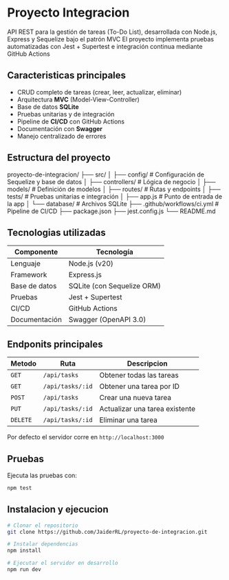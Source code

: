# Proyecto Integracion

API REST para la gestión de tareas (To-Do List), desarrollada con Node.js, Express y Sequelize bajo el patrón MVC
El proyecto implementa pruebas automatizadas con Jest + Supertest e integración continua mediante GitHub Actions

## Caracteristicas principales
- CRUD completo de tareas (crear, leer, actualizar, eliminar)
- Arquitectura **MVC** (Model-View-Controller)
- Base de datos **SQLite**
- Pruebas unitarias y de integración
- Pipeline de **CI/CD** con GitHub Actions
- Documentación con **Swagger**
- Manejo centralizado de errores

## Estructura del proyecto

proyecto-de-integracion/
├── src/
│   ├── config/               # Configuración de Sequelize y base de datos
│   ├── controllers/          # Lógica de negocio
│   ├── models/               # Definición de modelos
│   ├── routes/               # Rutas y endpoints
│   ├── tests/                # Pruebas unitarias e integración
│   ├── app.js                # Punto de entrada de la app
│   └── database/             # Archivos SQLite
├── .github/workflows/ci.yml  # Pipeline de CI/CD
├── package.json
├── jest.config.js
└── README.md

## Tecnologias utilizadas
| Componente    | Tecnología                 |
|---------------|----------------------------|
| Lenguaje      | Node.js (v20)              |
| Framework     | Express.js                 |
| Base de datos | SQLite (con Sequelize ORM) |
| Pruebas       | Jest + Supertest           |
| CI/CD         | GitHub Actions             |
| Documentación | Swagger (OpenAPI 3.0)      |

## Endponits principales

| Metodo   | Ruta             | Descripcion                    |
| -------- | ---------------- | ------------------------------ |
| `GET`    | `/api/tasks`     | Obtener todas las tareas       |
| `GET`    | `/api/tasks/:id` | Obtener una tarea por ID       |
| `POST`   | `/api/tasks`     | Crear una nueva tarea          |
| `PUT`    | `/api/tasks/:id` | Actualizar una tarea existente |
| `DELETE` | `/api/tasks/:id` | Eliminar una tarea             |

Por defecto el servidor corre en `http://localhost:3000`


## Pruebas

Ejecuta las pruebas con:

````bash
npm test
````

## Instalacion y ejecucion

```bash
# Clonar el repositorio
git clone https://github.com/JaiderRL/proyecto-de-integracion.git

# Instalar dependencias
npm install

# Ejecutar el servidor en desarrollo
npm run dev

```


